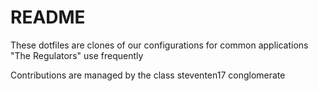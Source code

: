 # README

These dotfiles are clones of our configurations for common applications "The Regulators" use frequently

Contributions are managed by the class steventen17 conglomerate
